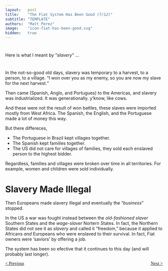 ```yaml
---
layout:   post
title:    "The Fiat System Has Been Good (7/12)"
subtitle: "TEMPLATE"
authors:  "Matt Perez"
image:    "icon-fiat-has-been-good.svg"
hidden:   true
---
```


<div style="display:none; ">
 <p>Time for an alternative.</p>
</div>

<h1></h1>
 <p>Here is what I meant by &ldquo;<em>slavery</em>&rdquo; &hellip;</p>

<h1></h1>
 <p>In the not-so-good old days, slavery was temporary to a harvest, to a person, to a village. &ldquo;I won over you as my enemy, so you are now my slave for the next harvest.&ldquo;</p>
 <p>Then came (Spanish, Anglo, and Portugues) to the Americas, and slavery was industrialized. It was generationally. y&rsquo;know, <span id="_standout">like cows.</span></p>
 <p>And these were not the result of won battles, these slaves were imported mostly from West Africa. The Spanish, the English, and the Portuguese made a lot of money this way.</p>
 <p>But there differeces,</p>
  <ul>
   <li>The Portuguese in Brazil kept villages together.</li>
   <li>The Spanish kept families together.</li>
   <li>The US did not care for villages of families, they sold each enslaved person to the highest bidder.</li>
  </ul>
 <p>Regardless, families and villages were broken over time in all territories. For example, women and children were sold individually.</p>

<h1>Slavery Made Illegal</h1>
 <p>Then Europeans made slavery illegal and eventually the &ldquo;<em>business</em>&rdquo; stopped.</em></p>
 <p>In the US a war was fought instead between the <em>old-fashioned slaver</em> Southern States and the <em>wage-slaver</em> Nortern States. In fact, the Northern States did not see it as <em>slavery</em> and called it &ldquo;freedom,&rdquo; because it applied to Africans <em>and</em> Europeans who were enslaved to their survival. In fact, Fiat owners were &lsquo;saviors&rsquo; by offering a job.</p>
 <p>The system has been so efective that it continues to this day (and will probably last longer).</p>

<div style="margin-bottom:1in; font-family: American Typewriter, serif; ">
 <span style="float:left; ">
  <a href="https://radicalcompanies.com/2024/12/09/the-fiat-system-has-been-good">&lt; Previous</a>
 </span>
 <span style="float:right; ">
  <a href="https://radicalcompanies.com/2024/12/11/the-fiat-system-has-been-good">Next &gt;</a>
 </span>
</div>